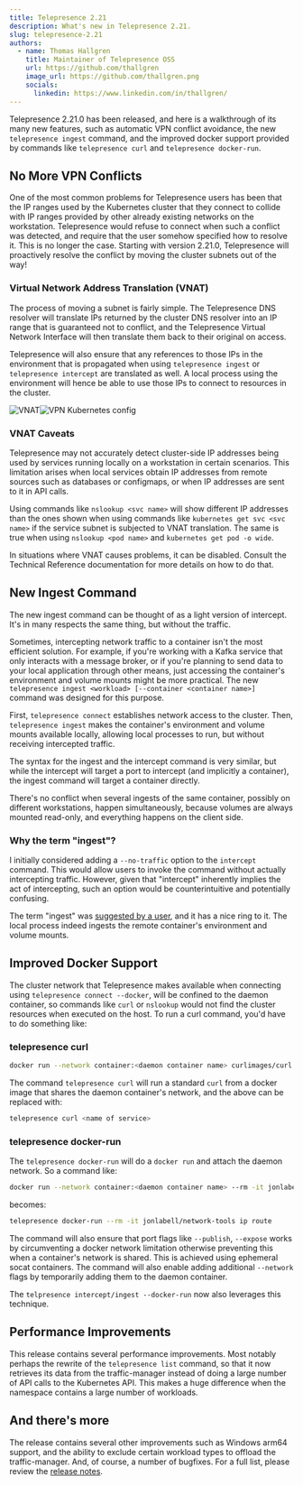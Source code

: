 ```yaml
---
title: Telepresence 2.21
description: What's new in Telepresence 2.21.
slug: telepresence-2.21
authors:
  - name: Thomas Hallgren
    title: Maintainer of Telepresence OSS
    url: https://github.com/thallgren
    image_url: https://github.com/thallgren.png
    socials:
      linkedin: https://www.linkedin.com/in/thallgren/
---
```


Telepresence 2.21.0 has been released, and here is a walkthrough of its many new features, such as  automatic VPN
conflict avoidance, the new `telepresence ingest` command, and the improved docker  support provided by commands like
`telepresence curl` and `telepresence docker-run`.

<!-- truncate -->

## No More VPN Conflicts

One of the most common problems for Telepresence users has been that the IP ranges used by the Kubernetes cluster that
they connect to collide with IP ranges provided by other already existing networks on the workstation. Telepresence
would refuse to connect when such a conflict was detected, and require that the user somehow specified how to resolve
it. This is no longer the case. Starting with version 2.21.0, Telepresence will proactively resolve the conflict by
moving the cluster subnets out of the way!

### Virtual Network Address Translation (VNAT)
The process of moving a subnet is fairly simple. The Telepresence DNS resolver will translate IPs returned by the
cluster DNS resolver into an IP range that is guaranteed not to conflict, and the Telepresence Virtual Network
Interface will then translate them back to their original on access.

Telepresence will also ensure that any references to those IPs in the environment that is propagated when using
`telepresence ingest` or `telepresence intercept` are translated as well. A local process using the environment will
hence be able to use those IPs to connect to resources in the cluster.

![VNAT](../static/img/vnat-dark.png#gh-dark-mode-only)![VPN Kubernetes config](../static/img/vnat.png#gh-light-mode-only)

### VNAT Caveats

Telepresence may not accurately detect cluster-side IP addresses being used by services running locally on a workstation
in certain scenarios. This limitation arises when local services obtain IP addresses from remote sources such as
databases or configmaps, or when IP addresses are sent to it in API calls.

Using commands like `nslookup <svc name>` will show different IP addresses than the ones shown when using commands like
`kubernetes get svc <svc name>` if the service subnet is subjected to VNAT translation. The same is true when using
`nslookup <pod name>` and `kubernetes get pod -o wide`.

In situations where VNAT causes problems, it can be disabled. Consult the Technical Reference documentation for more
details on how to do that.

## New Ingest Command

The new ingest command can be thought of as a light version of intercept. It's in many respects the same thing, but
without the traffic.

Sometimes, intercepting network traffic to a container isn't the most efficient solution. For example, if you're working
with a Kafka service that only interacts with a message broker, or if you're planning to send data to your local
application through other means, just accessing the container's environment and volume mounts might be more practical.
The new `telepresence ingest <workload> [--container <container name>]` command was designed for this purpose.

First, `telepresence connect` establishes network access to the cluster. Then, `telepresence ingest` makes the
container's environment and volume mounts available locally, allowing local processes to run, but without receiving
intercepted traffic.

The syntax for the ingest and the intercept command is very similar, but while the intercept will target a port to
intercept (and implicitly a container), the ingest command will target a container directly.

There's no conflict when several ingests of the same container, possibly on different workstations, happen
simultaneously, because volumes are always mounted read-only, and everything happens on the client side.

### Why the term "ingest"?
I initially considered adding a `--no-traffic` option to the `intercept` command. This would allow users to invoke the
command without actually intercepting traffic. However, given that "intercept" inherently implies the act of
intercepting, such an option would be counterintuitive and potentially confusing.

The term "ingest" was [suggested by a user](https://github.com/telepresenceio/telepresence/issues/3713), and it has a
nice ring to it. The local process indeed ingests the remote container's environment and volume mounts.

## Improved Docker Support

The cluster network that Telepresence makes available when connecting using `telepresence connect --docker`, will be
confined to the daemon container, so commands like `curl` or `nslookup` would not find the cluster resources when
executed on the host. To run a curl command, you'd have to do something like:

### telepresence curl

```bash
docker run --network container:<daemon container name> curlimages/curl <name of service>
```

The command `telepresence curl` will run a standard `curl` from a docker image that shares the daemon container's
network, and the above can be replaced with:

```bash
telepresence curl <name of service>
```

### telepresence docker-run

The `telepresence docker-run` will do a `docker run` and attach the daemon network. So a command like:
```bash
docker run --network container:<daemon container name> --rm -it jonlabell/network-tools ip route
```
becomes:
```bash
telepresence docker-run --rm -it jonlabell/network-tools ip route
```

The command will also ensure that port flags like `--publish`, `--expose` works by circumventing a docker network
limitation otherwise preventing this when a container's network is shared. This is achieved using ephemeral socat
containers. The command will also enable adding additional `--network` flags by temporarily adding them to the daemon
container.

The `telpresence intercept/ingest --docker-run` now also leverages this technique.

## Performance Improvements

This release contains several performance improvements. Most notably perhaps the rewrite of the `telepresence list`
command, so that it now retrieves its data from the traffic-manager instead of doing a large number of API calls to
the Kubernetes API. This makes a huge difference when the namespace contains a large number of workloads.

## And there's more

The release contains several other improvements such as Windows arm64 support, and the ability to exclude certain
workload types to offload the traffic-manager. And, of course, a number of bugfixes. For a full list, please review the
[release notes](../../docs/release-notes).
